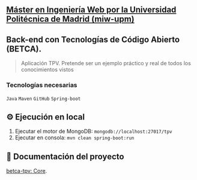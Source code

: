 ## [Máster en Ingeniería Web por la Universidad Politécnica de Madrid (miw-upm)](http://miw.etsisi.upm.es)
## Back-end con Tecnologías de Código Abierto (BETCA).
> Aplicación TPV. Pretende ser un ejemplo práctico y real de todos los conocimientos vistos

### Tecnologías necesarias
`Java` `Maven` `GitHub` `Spring-boot` 

## :gear: Ejecución en local
1. Ejecutar el motor de MongoDB: `mongodb://localhost:27017/tpv`
1. Ejecutar en consola: `mvn clean spring-boot:run`

## :book: Documentación del proyecto
[betca-tpv: Core](https://github.com/miw-upm/betca-tpv#back-end-core).
